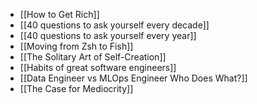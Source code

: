 - [[How to Get Rich]]
- [[40 questions to ask yourself every decade]]
- [[40 questions to ask yourself every year]]
- [[Moving from Zsh to Fish]]
- [[The Solitary Art of Self-Creation]]
- [[Habits of great software engineers]]
- [[Data Engineer vs MLOps Engineer Who Does What?]]
- [[The Case for Mediocrity]]